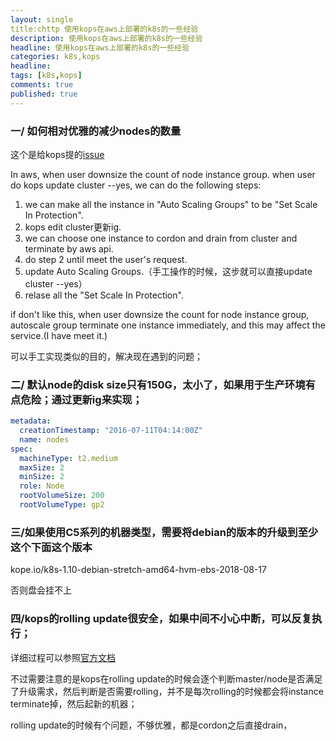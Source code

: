 ```yaml
---
layout: single
title:chttp 使用kops在aws上部署的k8s的一些经验
description: 使用kops在aws上部署的k8s的一些经验
headline: 使用kops在aws上部署的k8s的一些经验
categories: k8s,kops
headline:
tags: [k8s,kops]
comments: true
published: true
---
```


### 一/ 如何相对优雅的减少nodes的数量

这个是给kops提的[issue](https://github.com/kubernetes/kops/issues/6214)

In aws, when user downsize the count of node instance group.
when user do kops update cluster --yes, we can do the following steps:

1. we can make all the instance in "Auto Scaling Groups" to be "Set Scale In Protection".
2. kops edit cluster更新ig.
3. we can choose one instance to cordon and drain from cluster and terminate by aws api.
4. do step 2 until meet the user's request.
5. update Auto Scaling Groups.（手工操作的时候，这步就可以直接update cluster --yes）
6. relase all the "Set Scale In Protection".

if don't like this, when user downsize the count for node instance group, autoscale group terminate one instance immediately, and this may affect the service.(I have meet it.)

可以手工实现类似的目的，解决现在遇到的问题；

### 二/ 默认node的disk size只有150G，太小了，如果用于生产环境有点危险；通过更新ig来实现；

```yaml
metadata:
  creationTimestamp: "2016-07-11T04:14:00Z"
  name: nodes
spec:
  machineType: t2.medium
  maxSize: 2
  minSize: 2
  role: Node
  rootVolumeSize: 200
  rootVolumeType: gp2
```

### 三/如果使用C5系列的机器类型，需要将debian的版本的升级到至少这个下面这个版本

kope.io/k8s-1.10-debian-stretch-amd64-hvm-ebs-2018-08-17

否则盘会挂不上

### 四/kops的rolling update很安全，如果中间不小心中断，可以反复执行；

详细过程可以参照[官方文档](https://github.com/kubernetes/kops/blob/master/docs/development/rolling_update.md)

不过需要注意的是kops在rolling update的时候会逐个判断master/node是否满足了升级需求，然后判断是否需要rolling，并不是每次rolling的时候都会将instance terminate掉，然后起新的机器；

rolling update的时候有个问题，不够优雅，都是cordon之后直接drain，